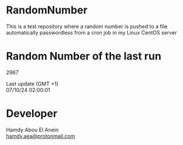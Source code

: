 # RandomNumber    
This is a test repository where a random number is pushed to a file automatically passwordless from a cron job in my Linux CentOS server    
# Random Number of the last run   
2967
      
Last update (GMT +1)    
07/10/24 02:00:01
# Developer    
Hamdy Abou El Anein   
hamdy.aea@protonmail.com
